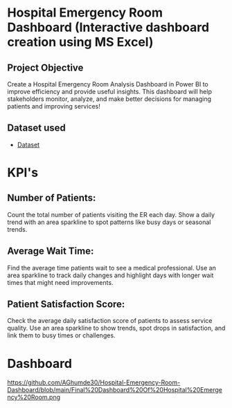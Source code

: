 # Hospital Emergency Room Dashboard (Interactive dashboard creation using MS Excel)
## Project Objective
Create a Hospital Emergency Room Analysis Dashboard in Power BI to improve efficiency and provide useful insights. This dashboard will help stakeholders monitor, analyze, and make better decisions for managing patients and improving services!
## Dataset used
- <a href="https://github.com/AGhumde30/Hospital-Emergency-Room-Dashboard/blob/main/Dashboard.xlsx">Dataset<a>
# KPI's
## Number of Patients:
Count the total number of patients visiting the ER each day.
Show a daily trend with an area sparkline to spot patterns like busy days or seasonal trends.
## Average Wait Time:
Find the average time patients wait to see a medical professional.
Use an area sparkline to track daily changes and highlight days with longer wait times that might need improvements.
## Patient Satisfaction Score:
Check the average daily satisfaction score of patients to assess service quality.
Use an area sparkline to show trends, spot drops in satisfaction, and link them to busy times or challenges.
# Dashboard 
https://github.com/AGhumde30/Hospital-Emergency-Room-Dashboard/blob/main/Final%20Dashboard%20Of%20Hospital%20Emergency%20Room.png
